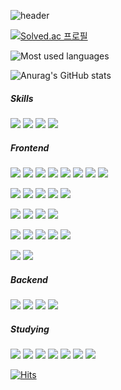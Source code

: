 ![header](https://capsule-render.vercel.app/api?type=slice&color=auto&height=300&section=header&text=Moon&desc=The%20Dreamer%20💪&descAlignY=70&fontSize=90)

[![Solved.ac
프로필](http://mazassumnida.wtf/api/generate_badge?boj=moonformeli)](https://solved.ac/moonformeli)

![Most used languages](https://github-readme-stats.vercel.app/api/top-langs/?username=moonformeli&layout=compact)

![Anurag's GitHub stats](https://github-readme-stats.vercel.app/api?username=moonformeli&show_icons=true&theme=radical)

<!-- [![Top Langs](https://github-readme-stats.vercel.app/api/top-langs/?username=moonformeli&layout=compact)](https://github.com/moonformeli/github-readme-stats) -->

##### Skills
<img src="https://img.shields.io/badge/Git-F05032?style=Git&logo=CSS3&logoColor=white"/> <img src="https://img.shields.io/badge/Google Analytics-E37400?style=Google Analytics&logo=CSS3&logoColor=white"/> <img src="https://img.shields.io/badge/Google Optimize-B366F6?style=Google Optimize&logo=CSS3&logoColor=white"/> <img src="https://img.shields.io/badge/Google Tag Manager-246FDB?style=Google Tag Manager&logo=CSS3&logoColor=white"/>

##### Frontend
<img src="https://img.shields.io/badge/CSS3-1572B6?style=flat&logo=CSS3&logoColor=white"/> <img src="https://img.shields.io/badge/HTML5-E34F26?style=flat&logo=HTML5&logoColor=white"/> <img src="https://img.shields.io/badge/styled-components-DB7093?style=flat&logo=styled-components&logoColor=white"/> <img src="https://img.shields.io/badge/Sass-CC6699?style=flat&logo=Sass&logoColor=white"/> <img src="https://img.shields.io/badge/MUI-007FFF?style=flat&logo=MUI&logoColor=white"/> <img src="https://img.shields.io/badge/Ant Design-0170FE?style=flat&logo=Ant Design&logoColor=white"/> <img src="https://img.shields.io/badge/jQuery-0769AD?style=flat&logo=jQuery&logoColor=white"/> <img src="https://img.shields.io/badge/Storybook-FF4785?style=flat&logo=Storybook&logoColor=white"/>
 
<img src="https://img.shields.io/badge/JavaScript-F7DF1E?style=flat&logo=JavaScript&logoColor=white"/> <img src="https://img.shields.io/badge/TypeScript-3178C6?style=flat&logo=TypeScript&logoColor=white"/> <img src="https://img.shields.io/badge/React-61DAFB?style=flat&logo=React&logoColor=white"/> <img src="https://img.shields.io/badge/Vue-4FC08D?style=flat&logo=Vue.js&logoColor=white"/> <img src="https://img.shields.io/badge/Next.js-000000?style=flat&logo=Next.js&logoColor=white"/>
 
<img src="https://img.shields.io/badge/axios-5A29E4?style=flat&logo=Axios&logoColor=white"/> <img src="https://img.shields.io/badge/React Query-FF4154?style=flat&logo=React Query&logoColor=white"/> <img src="https://img.shields.io/badge/GraphQL-E10098?style=flat&logo=GraphQL&logoColor=white"/> <img src="https://img.shields.io/badge/MobX-FF9955?style=flat&logo=MobX&logoColor=white"/>

<img src="https://img.shields.io/badge/Jest-C21325?style=flat&logo=Jest&logoColor=white"/> <img src="https://img.shields.io/badge/Testing Library-E33332?style=flat&logo=Testing Library&logoColor=white"/> <img src="https://img.shields.io/badge/Puppeteer-40B5A4?style=flat&logo=Puppeteer&logoColor=white"/> <img src="https://img.shields.io/badge/Cypress-17202C?style=flat&logo=Cypress&logoColor=white"/> <img src="https://img.shields.io/badge/Playwright-2EAD33?style=flat&logo=Playwright&logoColor=white"/>

<img src="https://img.shields.io/badge/Webpack-8DD6F9?style=flat&logo=Webpack&logoColor=white"/> <img src="https://img.shields.io/badge/esbuild-FFCF00?style=flat&logo=esbuild&logoColor=white"/>

##### Backend
<img src="https://img.shields.io/badge/Node.js-339933?style=flat&logo=Node.js&logoColor=white"/> <img src="https://img.shields.io/badge/Express-000000?style=flat&logo=Express&logoColor=white"/> <img src="https://img.shields.io/badge/NestJS-E0234E?style=flat&logo=NestJS&logoColor=white"/> <img src="https://img.shields.io/badge/Go-00ADD8?style=flat&logo=Go&logoColor=white"/>

##### Studying
<img src="https://img.shields.io/badge/Tailwind CSS-06B6D4?style=flat&logo=Tailwind CSS&logoColor=white"/> <img src="https://img.shields.io/badge/Next.js-000000?style=flat&logo=Next.js&logoColor=white"/> <img src="https://img.shields.io/badge/Go-00ADD8?style=flat&logo=Go&logoColor=white"/> <img src="https://img.shields.io/badge/Rust-000000?style=flat&logo=Rust&logoColor=white"/> <img src="https://img.shields.io/badge/Docker-2496ED?style=flat&logo=Docker&logoColor=white"/> <img src="https://img.shields.io/badge/GitHub Actions-2088FF?style=flat&logo=GitHub Actions&logoColor=white"/> <img src="https://img.shields.io/badge/Postgre-4169E1?style=flat&logo=PostgreSQL&logoColor=white"/>

[![Hits](https://hits.seeyoufarm.com/api/count/incr/badge.svg?url=https%3A%2F%2Fgithub.com%2Fmoonformeli%2Fhit-counter&count_bg=%2379C83D&title_bg=%23555555&icon=&icon_color=%23E7E7E7&title=hits&edge_flat=false)](https://hits.seeyoufarm.com)
